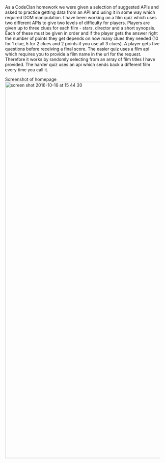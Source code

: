 As a CodeClan homework we were given a selection of suggested APIs and asked to practice getting data from an API and using it in some way which required DOM manipulation.
I have been working on a film quiz which uses two different APIs to give two levels of difficulty for players.
Players are given up to three clues for each film - stars, director and a short synopsis. Each of these must be given in order and if the player gets the answer right the number of points they get depends on how many clues they needed (10 for 1 clue, 5 for 2 clues and 2 points if you use all 3 clues). A player gets five questions before receiving a final score.
The easier quiz uses a film api which requires you to provide a film name in the url for the request. Therefore it works by randomly selecting from an array of film titles I have provided. The harder quiz uses an api which sends back a different film every time you call it.

Screenshot of homepage
<img width="1225" alt="screen shot 2016-10-16 at 15 44 30" src="https://cloud.githubusercontent.com/assets/17859815/19418252/3c8f0578-93b8-11e6-8e3c-70edecdf9399.png">
